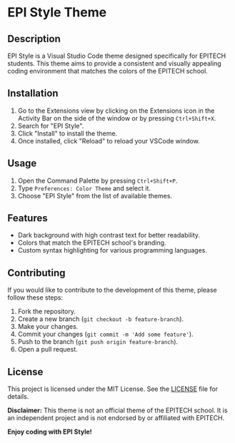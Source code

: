 # EPI Style Theme

## Description

EPI Style is a Visual Studio Code theme designed specifically for EPITECH students. This theme aims to provide a consistent and visually appealing coding environment that matches the colors of the EPITECH school.

## Installation

1. Go to the Extensions view by clicking on the Extensions icon in the Activity Bar on the side of the window or by pressing `Ctrl+Shift+X`.
2. Search for "EPI Style".
3. Click "Install" to install the theme.
4. Once installed, click "Reload" to reload your VSCode window.

## Usage

1. Open the Command Palette by pressing `Ctrl+Shift+P`.
2. Type `Preferences: Color Theme` and select it.
3. Choose "EPI Style" from the list of available themes.

## Features

- Dark background with high contrast text for better readability.
- Colors that match the EPITECH school's branding.
- Custom syntax highlighting for various programming languages.

## Contributing

If you would like to contribute to the development of this theme, please follow these steps:

1. Fork the repository.
2. Create a new branch (`git checkout -b feature-branch`).
3. Make your changes.
4. Commit your changes (`git commit -m 'Add some feature'`).
5. Push to the branch (`git push origin feature-branch`).
6. Open a pull request.

## License

This project is licensed under the MIT License. See the [LICENSE](./LICENSE.txt) file for details.

**Disclaimer:** This theme is not an official theme of the EPITECH school. It is an independent project and is not endorsed by or affiliated with EPITECH.

**Enjoy coding with EPI Style!**
